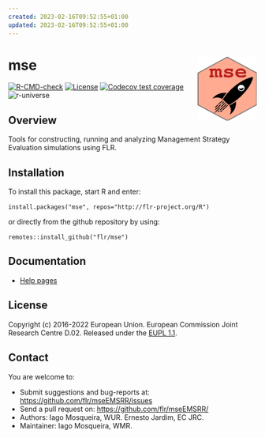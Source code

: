 ```yaml
---
created: 2023-02-16T09:52:55+01:00
updated: 2023-02-16T09:52:55+01:00
---
```

# mse <img src="man/figures/logo.png" align="right" width="120" />

[![R-CMD-check](https://github.com/flr/mseEMSRR/workflows/R-CMD-check/badge.svg)](https://github.com/flr/mseEMSRR/actions)
[![License](https://eddelbuettel.github.io/badges/GPL2+.svg)](https://www.gnu.org/licenses/gpl-2.0.html)
[![Codecov test coverage](https://codecov.io/gh/flr/mseEMSRR/branch/master/graph/badge.svg)](https://codecov.io/gh/flr/mse?branch=master)
![r-universe](https://flr.r-universe.dev/badges/mse)

## Overview

Tools for constructing, running and analyzing Management Strategy Evaluation simulations using FLR.

## Installation
To install this package, start R and enter:

```
install.packages("mse", repos="http://flr-project.org/R")
```

or directly from the github repository by using:

```
remotes::install_github("flr/mse")
```

## Documentation
- [Help pages](http://flr-project.org/mse)

## License
Copyright (c) 2016-2022 European Union. European Commission Joint Research Centre D.02. Released under the [EUPL 1.1](https://joinup.ec.europa.eu/community/eupl/og_page/eupl).

## Contact
You are welcome to:

- Submit suggestions and bug-reports at: <https://github.com/flr/mseEMSRR/issues>
- Send a pull request on: <https://github.com/flr/mseEMSRR/>
- Authors: Iago Mosqueira, WUR. Ernesto Jardim, EC JRC.
- Maintainer: Iago Mosqueira, WMR.
